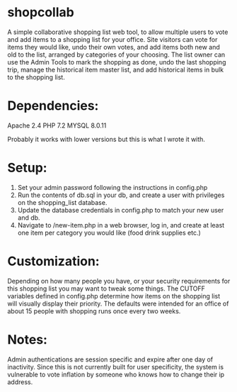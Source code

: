 # shopcollab

A simple collaborative shopping list web tool, to allow multiple users to vote and add items to a shopping list for your office.
Site visitors can vote for items they would like, undo their own votes, and add items both new and old to the list, arranged by categories of your choosing.
The list owner can use the Admin Tools to mark the shopping as done, undo the last shopping trip, manage the historical item master list, and add historical items in bulk to the shopping list.

# Dependencies:
Apache 2.4
PHP 7.2
MYSQL 8.0.11

Probably it works with lower versions but this is what I wrote it with.

# Setup:

1. Set your admin password following the instructions in config.php
2. Run the contents of db.sql in your db, and create a user with privileges on the shopping_list database.
3. Update the database credentials in config.php to match your new user and db.
4. Navigate to /new-item.php in a web browser, log in, and create at least one item per category you would like (food drink supplies etc.)

# Customization:

Depending on how many people you have, or your security requirements for this shopping list you may want to tweak some things.
The CUTOFF variables defined in config.php determine how items on the shopping list will visually display their priority.
The defaults were intended for an office of about 15 people with shopping runs once every two weeks.

# Notes:

Admin authentications are session specific and expire after one day of inactivity.
Since this is not currently built for user specificity, the system is vulnerable to vote inflation by someone who knows how to change their ip address.
